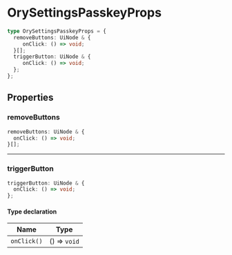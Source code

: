 # OrySettingsPasskeyProps

```ts
type OrySettingsPasskeyProps = {
  removeButtons: UiNode & {
     onClick: () => void;
  }[];
  triggerButton: UiNode & {
     onClick: () => void;
  };
};
```

## Properties

### removeButtons

```ts
removeButtons: UiNode & {
  onClick: () => void;
}[];
```

***

### triggerButton

```ts
triggerButton: UiNode & {
  onClick: () => void;
};
```

#### Type declaration

| Name | Type |
| ------ | ------ |
| `onClick()` | () => `void` |
